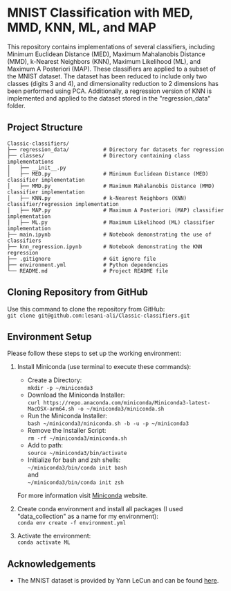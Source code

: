 # MNIST Classification with MED, MMD, KNN, ML, and MAP

This repository contains implementations of several classifiers, including Minimum Euclidean Distance (MED), Maximum Mahalanobis Distance (MMD), k-Nearest Neighbors (KNN), Maximum Likelihood (ML), and Maximum A Posteriori (MAP). These classifiers are applied to a subset of the MNIST dataset. The dataset has been reduced to include only two classes (digits 3 and 4), and dimensionality reduction to 2 dimensions has been performed using PCA. Additionally, a regression version of KNN is implemented and applied to the dataset stored in the "regression_data" folder.

## Project Structure
```
Classic-classifiers/
├── regression_data/           # Directory for datasets for regression
├── classes/                   # Directory containing class implementations
│   ├── __init__.py
│   ├── MED.py                 # Minimum Euclidean Distance (MED) classifier implementation
│   ├── MMD.py                 # Maximum Mahalanobis Distance (MMD) classifier implementation
│   ├── KNN.py                 # k-Nearest Neighbors (KNN) classifier/regression implementation
│   ├── MAP.py                 # Maximum A Posteriori (MAP) classifier implementation
│   ├── ML.py                  # Maximum Likelihood (ML) classifier implementation
├── main.ipynb                 # Notebook demonstrating the use of classifiers
├── knn_regression.ipynb       # Notebook demonstrating the KNN regression
├── .gitignore                 # Git ignore file
├── environment.yml            # Python dependencies
└── README.md                  # Project README file
```


## Cloning Repository from GitHub
Use this command to clone the repository from GitHub: <br>
`git clone git@github.com:lesani-ali/Classic-classifiers.git`<br> 


## Environment Setup
Please follow these steps to set up the working environment:
1. Install Miniconda (use terminal to execute these commands):
    - Create a Directory:<br>
    `mkdir -p ~/miniconda3`
    - Download the Miniconda Installer:<br>
    `curl https://repo.anaconda.com/miniconda/Miniconda3-latest-MacOSX-arm64.sh -o ~/miniconda3/miniconda.sh`
    - Run the Miniconda Installer:<br>
    `bash ~/miniconda3/miniconda.sh -b -u -p ~/miniconda3`
    - Remove the Installer Script:<br>
    `rm -rf ~/miniconda3/miniconda.sh`
    - Add to path:<br>
    `source ~/miniconda3/bin/activate`
    - Initialize for bash and zsh shells:<br>
    `~/miniconda3/bin/conda init bash`<br>
    and <br>
    `~/miniconda3/bin/conda init zsh`

    For more information visit [Miniconda](https://docs.anaconda.com/miniconda/) website.

2. Create conda environment and install all packages (I used "data_collection" as a name for my environment): <br>
`conda env create -f environment.yml`

3. Activate the environment: <br>
`conda activate ML`

## Acknowledgements
- The MNIST dataset is provided by Yann LeCun and can be found [here](http://yann.lecun.com/exdb/mnist/).
